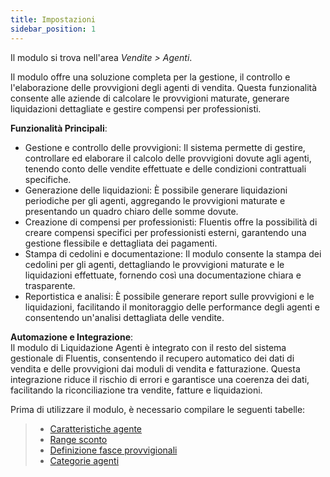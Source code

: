 ```yaml
---
title: Impostazioni
sidebar_position: 1
---
```


Il modulo si trova nell'area *Vendite > Agenti*.

Il modulo offre una soluzione completa per la gestione, il controllo e l'elaborazione delle provvigioni degli agenti di vendita. Questa funzionalità consente alle aziende di calcolare le provvigioni maturate, generare liquidazioni dettagliate e gestire compensi per professionisti.

**Funzionalità Principali**:
- Gestione e controllo delle provvigioni: Il sistema permette di gestire, controllare ed elaborare il calcolo delle provvigioni dovute agli agenti, tenendo conto delle vendite effettuate e delle condizioni contrattuali specifiche.
- Generazione delle liquidazioni: È possibile generare liquidazioni periodiche per gli agenti, aggregando le provvigioni maturate e presentando un quadro chiaro delle somme dovute.
- Creazione di compensi per professionisti: Fluentis offre la possibilità di creare compensi specifici per professionisti esterni, garantendo una gestione flessibile e dettagliata dei pagamenti.
- Stampa di cedolini e documentazione: Il modulo consente la stampa dei cedolini per gli agenti, dettagliando le provvigioni maturate e le liquidazioni effettuate, fornendo così una documentazione chiara e trasparente.
- Reportistica e analisi: È possibile generare report sulle provvigioni e le liquidazioni, facilitando il monitoraggio delle performance degli agenti e consentendo un'analisi dettagliata delle vendite.

**Automazione e Integrazione**:        
Il modulo di Liquidazione Agenti è integrato con il resto del sistema gestionale di Fluentis, consentendo il recupero automatico dei dati di vendita e delle provvigioni dai moduli di vendita e fatturazione. Questa integrazione riduce il rischio di errori e garantisce una coerenza dei dati, facilitando la riconciliazione tra vendite, fatture e liquidazioni.

Prima di utilizzare il modulo, è necessario compilare le seguenti tabelle:
> - [Caratteristiche agente](/docs/configurations/tables/sales/agent-characteristics)
> - [Range sconto](/docs/configurations/tables/sales/discount-range)
> - [Definizione fasce provvigionali](/docs/configurations/tables/sales/discount-range)
> - [Categorie agenti](/docs/configurations/tables/sales/agent-category)
